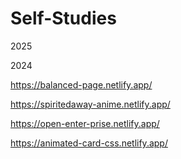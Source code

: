 # Self-Studies
2025

2024


https://balanced-page.netlify.app/

https://spiritedaway-anime.netlify.app/

https://open-enter-prise.netlify.app/

https://animated-card-css.netlify.app/
